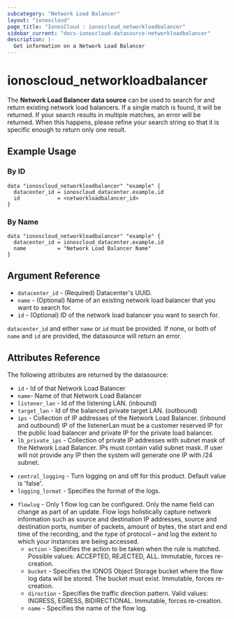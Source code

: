 ```yaml
---
subcategory: "Network Load Balancer"
layout: "ionoscloud"
page_title: "IonosCloud : ionoscloud_networkloadbalancer"
sidebar_current: "docs-ionoscloud-datasource-networkloadbalancer"
description: |-
  Get information on a Network Load Balancer
---
```


# ionoscloud_networkloadbalancer

The **Network Load Balancer data source** can be used to search for and return existing network load balancers.
If a single match is found, it will be returned. If your search results in multiple matches, an error will be returned.
When this happens, please refine your search string so that it is specific enough to return only one result.

## Example Usage

### By ID
```hcl
data "ionoscloud_networkloadbalancer" "example" {
  datacenter_id = ionoscloud_datacenter.example.id
  id            = <networkloadbalancer_id>
}
```

### By Name
```hcl
data "ionoscloud_networkloadbalancer" "example" {
  datacenter_id = ionoscloud_datacenter.example.id
  name          = "Network Load Balancer Name"
}
```

## Argument Reference

* `datacenter_id` - (Required) Datacenter's UUID.
* `name` - (Optional) Name of an existing network load balancer that you want to search for.
* `id` - (Optional) ID of the network load balancer you want to search for.

`datacenter_id` and either `name` or `id` must be provided. If none, or both of `name` and `id` are provided, the datasource will return an error.

## Attributes Reference

The following attributes are returned by the datasource:

* `id` - Id of that Network Load Balancer
* `name`- Name of that Network Load Balancer
* `listener_lan` - Id of the listening LAN. (inbound)
* `target_lan` - Id of the balanced private target LAN. (outbound)
* `ips` - Collection of IP addresses of the Network Load Balancer. (inbound and outbound) IP of the listenerLan must be a customer reserved IP for the public load balancer and private IP for the private load balancer.
* `lb_private_ips` - Collection of private IP addresses with subnet mask of the Network Load Balancer. IPs must contain valid subnet mask. If user will not provide any IP then the system will generate one IP with /24 subnet.
- `central_logging` - Turn logging on and off for this product. Default value is 'false'.
- `logging_lormat` - Specifies the format of the logs.
* `flowlog` - Only 1 flow log can be configured. Only the name field can change as part of an update. Flow logs holistically capture network information such as source and destination IP addresses, source and destination ports, number of packets, amount of bytes, the start and end time of the recording, and the type of protocol – and log the extent to which your instances are being accessed.
  - `action` - Specifies the action to be taken when the rule is matched. Possible values: ACCEPTED, REJECTED, ALL. Immutable, forces re-creation.
  - `bucket` - Specifies the IONOS Object Storage bucket where the flow log data will be stored. The bucket must exist. Immutable, forces re-creation.
  - `direction` - Specifies the traffic direction pattern. Valid values: INGRESS, EGRESS, BIDIRECTIONAL. Immutable, forces re-creation.
  - `name` - Specifies the name of the flow log.
